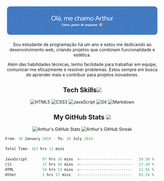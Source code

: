 <img src="github-header-image.png" alt="Header"/>

<p align="center">
  Sou estudante de programação há um ano e estou me dedicando ao desenvolvimento web, criando projetos que combinam funcionalidade e estética.
</p>
<p align="center">
  Além das habilidades técnicas, tenho facilidade para trabalhar em equipe, comunicar-me eficazmente e resolver problemas. Estou sempre em busca de aprender mais e contribuir para projetos inovadores.
</p>

<h2 align="center">Tech Skills<img src="https://github.com/ritik307/ritik307/blob/main/images/laptop.gif" width="50"></h2>

<p align="center">
  <img src="https://img.shields.io/badge/HTML5-E34F26?style=flat-square&logo=html5&logoColor=white" alt="HTML5"/>
  <img src="https://img.shields.io/badge/CSS3-1572B6?style=flat-square&logo=css3" alt="CSS3"/>
  <img src="https://img.shields.io/badge/JavaScript-F7DF1E?style=flat-square&logo=javascript&logoColor=black" alt="JavaScript"/>
  <img src="https://img.shields.io/badge/GIT-E44C30?style=flat-square&logo=git&logoColor=white" alt="Git"/>
  <img src="https://img.shields.io/badge/Markdown-000?style=flat-square&logo=markdown" alt="Markdown"/>
</p>




<h2 align="center">My GitHub Stats <img src="https://media.giphy.com/media/VgCDAzcKvsR6OM0uWg/giphy.gif" width="50"></h2>

<p align="center">
  <img src="https://github-readme-stats.vercel.app/api?username=ArthurDevLeal&show_icons=true&theme=radical&line_height=27" alt="Arthur's GitHub Stats"/>
  <img src="https://github-readme-streak-stats.herokuapp.com/?user=ArthurDevLeal&show_icons=true&locale=en&layout=compact&theme=radical&line_height=0" alt="Arthur's GitHub Streak"/>
</p>

```javascript
From: 16 January 2024 - To: 26 July 2024

Total Time: 163 hrs 13 mins

JavaScript       97 hrs 26 mins  >------------------------   59.50 %
CSS              37 hrs 40 mins  >------------------------   27.40 %
HTML             24 hrs 53 mins  >------------------------   11.56 %
Other            1 hrs 57 mins   >------------------------   01.54 %
```
